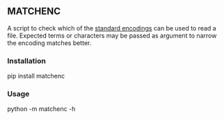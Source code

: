 ## MATCHENC
A script to check which of the [standard encodings](https://docs.python.org/3.6/library/codecs.html#standard-encodingsgit) can be used to read a file. Expected terms or characters may be passed as argument to narrow the encoding matches better.

### Installation

pip install matchenc

    
### Usage

python -m matchenc -h


